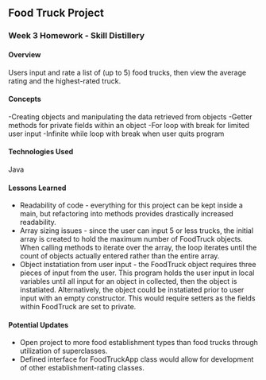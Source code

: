 ## Food Truck Project

### Week 3 Homework - Skill Distillery

#### Overview

Users input and rate a list of (up to 5) food trucks, then view the average rating and the highest-rated truck.

#### Concepts

-Creating objects and manipulating the data retrieved from objects
-Getter methods for private fields within an object
-For loop with break for limited user input
-Infinite while loop with break when user quits program

#### Technologies Used

Java

#### Lessons Learned

- Readability of code - everything for this project can be kept inside a main, but refactoring into methods provides drastically increased readability.
- Array sizing issues - since the user can input 5 or less trucks, the initial array is created to hold the maximum number of FoodTruck objects.  When calling methods to iterate over the array, the loop iterates until the count of objects actually entered rather than the entire array.
- Object instatiation from user input - the FoodTruck object requires three pieces of input from the user.  This program holds the user input in local variables until all input for an object in collected, then the object is instatiated.  Alternatively, the object could be instatiated prior to user input with an empty constructor.  This would require setters as the fields within FoodTruck are set to private.

#### Potential Updates

- Open project to more food establishment types than food trucks through utilization of superclasses.
- Defined interface for FoodTruckApp class would allow for development of other establishment-rating classes.
